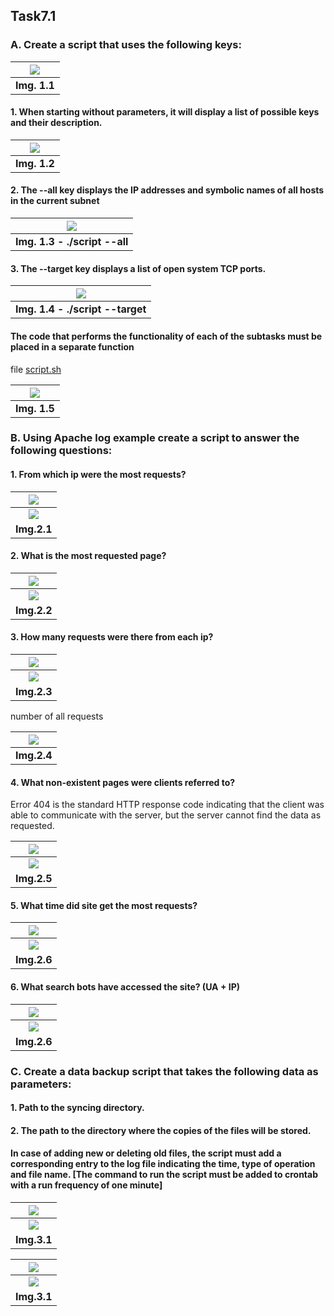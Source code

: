## Task7.1

### A. Create a script that uses the following keys:

| <img src = "screens/1_1.png"> |
| :---------------------------: |
|       <b> Img. 1.1</b>        |

#### 1. When starting without parameters, it will display a list of possible keys and their description.

| <img src = "screens/1_3.png"> |
| :---------------------------: |
|       <b> Img. 1.2 </b>       |

#### 2. The --all key displays the IP addresses and symbolic names of all hosts in the current subnet

|   <img src = "screens/1_5.png">   |
| :-------------------------------: |
| <b> Img. 1.3 - ./script --all</b> |

#### 3. The --target key displays a list of open system TCP ports.

|    <img src = "screens/1_4.png">     |
| :----------------------------------: |
| <b> Img. 1.4 - ./script --target</b> |

#### The code that performs the functionality of each of the subtasks must be placed in a separate function

file [script.sh](script.sh)

| <img src = "screens/1_2.png"> |
| :---------------------------: |
|       <b> Img. 1.5</b>        |

### B. Using Apache log example create a script to answer the following questions:

#### 1. From which ip were the most requests?

| <img src = "screens/2_1.png"> |
| :---------------------------: |
| <img src = "screens/2_2.png"> |
|        <b> Img.2.1</b>        |

#### 2. What is the most requested page?

| <img src = "screens/3_1.png"> |
| :---------------------------: |
| <img src = "screens/3_2.png"> |
|        <b> Img.2.2</b>        |

#### 3. How many requests were there from each ip?

| <img src = "screens/4_1.png"> |
| :---------------------------: |
| <img src = "screens/4_2.png"> |
|        <b> Img.2.3</b>        |

number of all requests

| <img src = "screens/4_3.png"> |
| :---------------------------: |
|        <b> Img.2.4</b>        |

#### 4. What non-existent pages were clients referred to?

Error 404 is the standard HTTP response code indicating that the client was able to communicate with the server, but the server cannot find the data as requested.

| <img src = "screens/5_1.png"> |
| :---------------------------: |
| <img src = "screens/5_2.png"> |
|        <b> Img.2.5</b>        |

#### 5. What time did site get the most requests?

| <img src = "screens/6_1.png"> |
| :---------------------------: |
| <img src = "screens/6_2.png"> |
|        <b> Img.2.6</b>        |

#### 6. What search bots have accessed the site? (UA + IP)

| <img src = "screens/7_1.png"> |
| :---------------------------: |
| <img src = "screens/7_2.png"> |
|        <b> Img.2.6</b>        |

### C. Create a data backup script that takes the following data as parameters:

#### 1. Path to the syncing directory.

#### 2. The path to the directory where the copies of the files will be stored.

#### In case of adding new or deleting old files, the script must add a corresponding entry to the log file indicating the time, type of operation and file name. [The command to run the script must be added to crontab with a run frequency of one minute]

| <img src = "screens/8_1.png"> |
| :---------------------------: |
| <img src = "screens/8_2.png"> |
|        <b> Img.3.1</b>        |

| <img src = "screens/8_3.png"> |
| :---------------------------: |
| <img src = "screens/8_4.png"> |
|        <b> Img.3.1</b>        |
